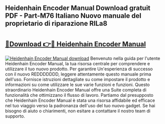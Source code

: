 ## Heidenhain Encoder Manual Download gratuit PDF - Part-M76 Italiano Nuovo manuale del proprietario di riparazione RILa8

# <h2><a href="http://dfcz9fg.blite.top/?on=Heidenhain+Encoder+Manual">🔗Download 👉🔴 Heidenhain Encoder Manual</a></h2>

[![Heidenhain Encoder Manual download](https://i.imgur.com/lujVjoI.png)](http://dfcz9fg.blite.top/?on=Heidenhain+Encoder+Manual)
Benvenuto nella guida per l'utente Heidenhain Encoder Manual, la tua risorsa centrale per comprendere e utilizzare il tuo nuovo prodotto. Per garantire Un'esperienza di successo con il nuovo REDDDDDDD, leggere attentamente questo manuale prima dell'uso. Fornisce istruzioni dettagliate su come impostare il prodotto e informazioni su come utilizzare le sue varie funzioni e funzioni. Questo straordinario Heidenhain Encoder Manual offre una Suite completa di funzionalità che ottimizzano il flusso di lavoro. Partiamo dal presupposto che Heidenhain Encoder Manual è stata una risorsa affidabile ed efficace nel tuo viaggio verso la padronanza dell'uso del tuo nuovo gadget. Se hai bisogno di aiuto o chiarimenti, non esitare a contattare il nostro team di supporto.
